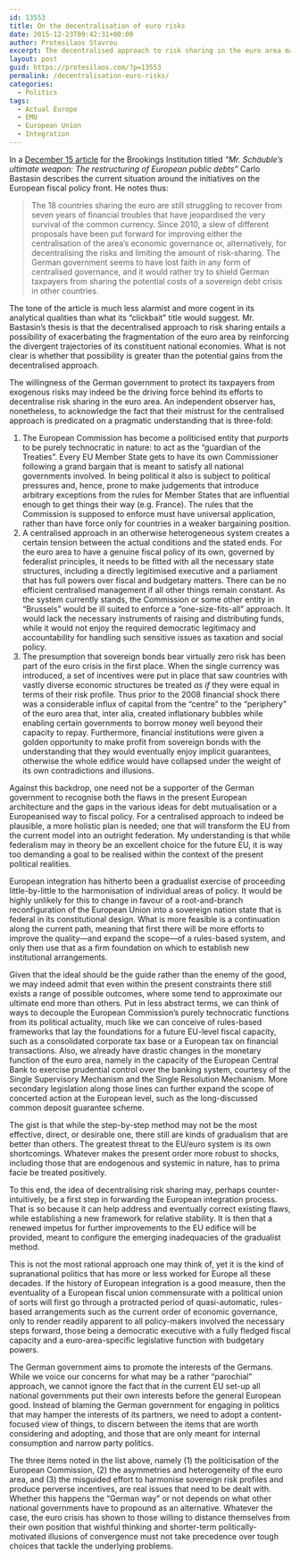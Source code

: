 ```yaml
---
id: 13553
title: On the decentralisation of euro risks
date: 2015-12-23T09:42:31+00:00
author: Protesilaos Stavrou
excerpt: The decentralised approach to risk sharing in the euro area may not be the most effective way forward, yet it does contain elements that can address existing flaws in the system. At any rate, European integration on this front will most likely proceed step-by-step, meaning that a content-focused approach to policy is needed.
layout: post
guid: https://protesilaos.com/?p=13553
permalink: /decentralisation-euro-risks/
categories:
  - Politics
tags:
  - Actual Europe
  - EMU
  - European Union
  - Integration
---
```

In a <a href="http://www.brookings.edu/research/opinions/2015/12/15-schauble-public-debt-weapon-bastasin" target="_blank">December 15 article</a> for the Brookings Institution titled _“Mr. Schäuble’s ultimate weapon: The restructuring of European public debts”_ Carlo Bastasin describes the current situation around the initiatives on the European fiscal policy front. He notes thus:

> The 18 countries sharing the euro are still struggling to recover from seven years of financial troubles that have jeopardised the very survival of the common currency. Since 2010, a slew of different proposals have been put forward for improving either the centralisation of the area’s economic governance or, alternatively, for decentralising the risks and limiting the amount of risk-sharing. The German government seems to have lost faith in any form of centralised governance, and it would rather try to shield German taxpayers from sharing the potential costs of a sovereign debt crisis in other countries.

The tone of the article is much less alarmist and more cogent in its analytical qualities than what its “clickbait” title would suggest. Mr. Bastasin&#8217;s thesis is that the decentralised approach to risk sharing entails a possibility of exacerbating the fragmentation of the euro area by reinforcing the divergent trajectories of its constituent national economies. What is not clear is whether that possibility is greater than the potential gains from the decentralised approach.

The willingness of the German government to protect its taxpayers from exogenous risks may indeed be the driving force behind its efforts to decentralise risk sharing in the euro area. An independent observer has, nonetheless, to acknowledge the fact that their mistrust for the centralised approach is predicated on a pragmatic understanding that is three-fold:

  1. The European Commission has become a politicised entity that _purports_ to be purely technocratic in nature: to act as the “guardian of the Treaties”. Every EU Member State gets to have its own Commissioner following a grand bargain that is meant to satisfy all national governments involved. In being political it also is subject to political pressures and, hence, prone to make judgements that introduce arbitrary exceptions from the rules for Member States that are influential enough to get things their way (e.g. France). The rules that the Commission is supposed to enforce must have universal application, rather than have force only for countries in a weaker bargaining position.
  2. A centralised approach in an otherwise heterogeneous system creates a certain tension between the actual conditions and the stated ends. For the euro area to have a genuine fiscal policy of its own, governed by federalist principles, it needs to be fitted with all the necessary state structures, including a directly legitimised executive and a parliament that has full powers over fiscal and budgetary matters. There can be no efficient centralised management if all other things remain constant. As the system currently stands, the Commission or some other entity in “Brussels” would be ill suited to enforce a “one-size-fits-all” approach. It would lack the necessary instruments of raising and distributing funds, while it would not enjoy the required democratic legitimacy and accountability for handling such sensitive issues as taxation and social policy.
  3. The presumption that sovereign bonds bear virtually zero risk has been part of the euro crisis in the first place. When the single currency was introduced, a set of incentives were put in place that saw countries with vastly diverse economic structures be treated _as if_ they were equal in terms of their risk profile. Thus prior to the 2008 financial shock there was a considerable influx of capital from the “centre” to the “periphery” of the euro area that, inter alia, created inflationary bubbles while enabling certain governments to borrow money well beyond their capacity to repay. Furthermore, financial institutions were given a golden opportunity to make profit from sovereign bonds with the understanding that they would eventually enjoy implicit guarantees, otherwise the whole edifice would have collapsed under the weight of its own contradictions and illusions.

Against this backdrop, one need not be a supporter of the German government to recognise both the flaws in the present European architecture and the gaps in the various ideas for debt mutualisation or a Europeanised way to fiscal policy. For a centralised approach to indeed be plausible, a more holistic plan is needed; one that will transform the EU from the current model into an outright federation. My understanding is that while federalism may in theory be an excellent choice for the future EU, it is way too demanding a goal to be realised within the context of the present political realities.

European integration has hitherto been a gradualist exercise of proceeding little-by-little to the harmonisation of individual areas of policy. It would be highly unlikely for this to change in favour of a root-and-branch reconfiguration of the European Union into a sovereign nation state that is federal in its constitutional design. What is more feasible is a continuation along the current path, meaning that first there will be more efforts to improve the quality—and expand the scope—of a rules-based system, and only then use that as a firm foundation on which to establish new institutional arrangements.

Given that the ideal should be the guide rather than the enemy of the good, we may indeed admit that even within the present constraints there still exists a range of possible outcomes, where some tend to approximate our ultimate end more than others. Put in less abstract terms, we can think of ways to decouple the European Commission’s purely technocratic functions from its political actuality, much like we can conceive of rules-based frameworks that lay the foundations for a future EU-level fiscal capacity, such as a consolidated corporate tax base or a European tax on financial transactions. Also, we already have drastic changes in the monetary function of the euro area, namely in the capacity of the European Central Bank to exercise prudential control over the banking system, courtesy of the Single Supervisory Mechanism and the Single Resolution Mechanism. More secondary legislation along those lines can further expand the scope of concerted action at the European level, such as the long-discussed common deposit guarantee scheme.

The gist is that while the step-by-step method may not be the most effective, direct, or desirable one, there still are kinds of gradualism that are better than others. The greatest threat to the EU/euro system is its own shortcomings. Whatever makes the present order more robust to shocks, including those that are endogenous and systemic in nature, has to prima facie be treated positively.

To this end, the idea of decentralising risk sharing may, perhaps counter-intuitively, be a first step in forwarding the European integration process. That is so because it can help address and eventually correct existing flaws, while establishing a new framework for relative stability. It is then that a renewed impetus for further improvements to the EU edifice will be provided, meant to configure the emerging inadequacies of the gradualist method.

This is not the most rational approach one may think of, yet it is the kind of supranational politics that has more or less worked for Europe all these decades. If the history of European integration is a good measure, then the eventuality of a European fiscal union commensurate with a political union of sorts will first go through a protracted period of quasi-automatic, rules-based arrangements such as the current order of economic governance, only to render readily apparent to all policy-makers involved the necessary steps forward, those being a democratic executive with a fully fledged fiscal capacity and a euro-area-specific legislative function with budgetary powers.

The German government aims to promote the interests of the Germans. While we voice our concerns for what may be a rather “parochial” approach, we cannot ignore the fact that in the current EU set-up all national governments put their own interests before the general European good. Instead of blaming the German government for engaging in politics that may hamper the interests of its partners, we need to adopt a content-focused view of things, to discern between the items that are worth considering and adopting, and those that are only meant for internal consumption and narrow party politics.

The three items noted in the list above, namely (1) the politicisation of the European Commission, (2) the asymmetries and heterogeneity of the euro area, and (3) the misguided effort to harmonise sovereign risk profiles and produce perverse incentives, are real issues that need to be dealt with. Whether this happens the “German way” or not depends on what other national governments have to propound as an alternative. Whatever the case, the euro crisis has shown to those willing to distance themselves from their own position that wishful thinking and shorter-term politically-motivated illusions of convergence must not take precedence over tough choices that tackle the underlying problems.